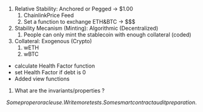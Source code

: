 1. Relative Stability: Anchored or Pegged -> $1.00
   1. ChainlinkPrice Feed
   2. Set a function to exchange ETH&BTC -> $$$
2. Stability Mecanism (Minting): Algorithmic (Decentralized)
   1. People can only mint the stablecoin with enough collateral (coded)
3. Collateral: Exogenous (Crypto)
   1. wETH
   2. wBTC

- calculate Health Factor function
- set Health Factor if debt is 0
- Added view functions

1. What are the invariants/properties ?

$$
Some proper oracle use.
Write more tests.
Some smart contract audit preparation.
$$
